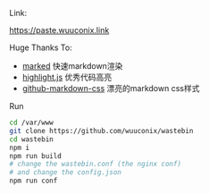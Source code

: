 Link:

https://paste.wuuconix.link

Huge Thanks To:

+ [marked](https://github.com/markedjs/marked) 快速markdown渲染
+ [highlight.js](https://github.com/highlightjs/highlight.js) 优秀代码高亮
+ [github-markdown-css](https://github.com/sindresorhus/github-markdown-css) 漂亮的markdown css样式

Run

```bash
cd /var/www
git clone https://github.com/wuuconix/wastebin
cd wastebin
npm i
npm run build
# change the wastebin.conf (the nginx conf)
# and change the config.json
npm run conf
```